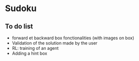 # Sudoku

## To do list
- forward et backward box fonctionalities (with images on box)
- Validation of the solution made by the user 
- RL: training of an agent
- Adding a hint box